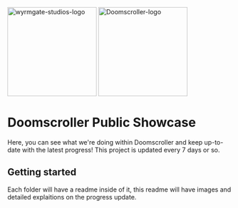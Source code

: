 <a href="https://ibb.co/YFwWpR0t"><img src="https://i.ibb.co/LXHPnkNC/wyrmgate-studios-logo.jpg" alt="wyrmgate-studios-logo" width="200"></a>
<a href="https://ibb.co/CpKNLCYv"><img src="https://i.ibb.co/qLYX6qc9/Doomscroller-logo.png" alt="Doomscroller-logo" width= "200"></a>

# Doomscroller Public Showcase 

Here, you can see what we're doing within Doomscroller and keep up-to-date with the latest progress! This project is updated every 7 days or so.


## Getting started

Each folder will have a readme inside of it, this readme will have images and detailed explaitions on the progress update. 
